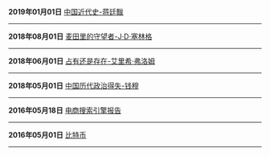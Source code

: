 **2019年01月01日** [中国近代史-蒋廷黻](/2019/中国近代史.md)

-----

**2018年08月01日** [麦田里的守望者-J·D·塞林格](/2018/麦田里的守望者.md)

-----

**2018年06月01日** [占有还是存在-艾里希·弗洛姆](/2018/占有还是存在.md)

-----

**2018年05月01日** [中国历代政治得失-钱穆](/2018/中国历代政治得失.md)

-----

**2016年05月18日** [电商搜索引擎报告](/2016/电商搜索引擎报告.md)

------

**2016年05月01日** [比特币](/2016/比特币.md)

------

